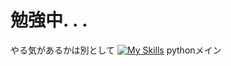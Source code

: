 # 勉強中. . .
やる気があるかは別として
[![My Skills](https://skillicons.dev/icons?i=nodejs,py,js,html,css,react,tailwind,bash,cpp,discord,misskey,vscode)](https://skillicons.dev)
pythonメイン
